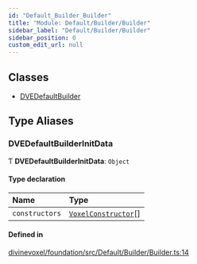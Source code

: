 ```yaml
---
id: "Default_Builder_Builder"
title: "Module: Default/Builder/Builder"
sidebar_label: "Default/Builder/Builder"
sidebar_position: 0
custom_edit_url: null
---
```


## Classes

- [DVEDefaultBuilder](../classes/Default_Builder_Builder.DVEDefaultBuilder.md)

## Type Aliases

### DVEDefaultBuilderInitData

Ƭ **DVEDefaultBuilderInitData**: `Object`

#### Type declaration

| Name | Type |
| :------ | :------ |
| `constructors` | [`VoxelConstructor`](../classes/Default_Builder_Constructors_Voxel_Classes_VoxelConstructor.VoxelConstructor.md)[] |

#### Defined in

[divinevoxel/foundation/src/Default/Builder/Builder.ts:14](https://github.com/lucasdamianjohnson/DivineVoxelEngine/blob/596fa7391478620ed460dfb4856ff0a763b91c49/divinevoxel/foundation/src/Default/Builder/Builder.ts#L14)
